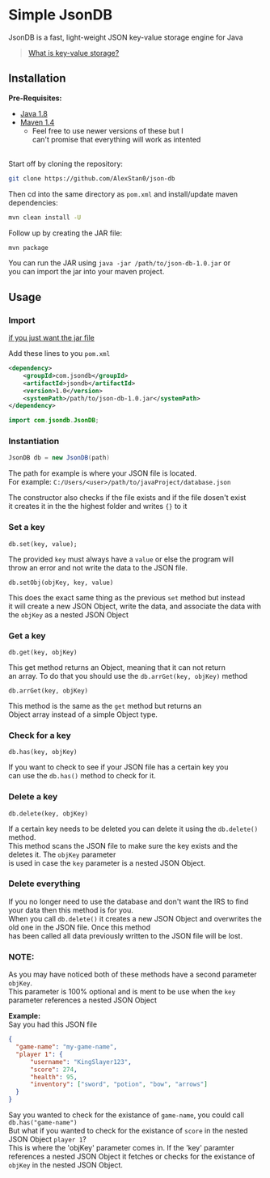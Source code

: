 # Simple JsonDB

JsonDB is a fast, light-weight JSON key-value storage engine for Java
> [What is key-value storage?](https://redis.com/nosql/key-value-databases/)

## Installation

**Pre-Requisites:**
  * [Java 1.8](https://www.java.com/download/ie_manual.jsp) 
  * [Maven 1.4](https://maven.apache.org/download.cgi)
    * Feel free to use newer versions of these but I <br> can't promise that everything will work as intented


<br>Start off by cloning the repository: 
```bash
git clone https://github.com/AlexStan0/json-db
```

Then cd into the same directory as `pom.xml` and install/update maven dependencies:
```bash
mvn clean install -U
```

Follow up by creating the JAR file:
```bash
mvn package
```

You can run the JAR using `java -jar /path/to/json-db-1.0.jar` or <br>
you can import the jar into your maven project.

## Usage

### Import

[if you just want the jar file](https://drive.google.com/file/d/1LVdUH3Bf8ik0sw11ytxZuSF6om4rCcS5/view?usp=sharing)

Add these lines to you `pom.xml` 
```XML
<dependency>
    <groupId>com.jsondb</groupId>
    <artifactId>jsondb</artifactId>
    <version>1.0</version>
    <systemPath>/path/to/json-db-1.0.jar</systemPath>
</dependency>
```

```Java
import com.jsondb.JsonDB;
```

### Instantiation
```Java
JsonDB db = new JsonDB(path)
```

The path for example is where your JSON file is located. <br>
For example: `C:/Users/<user>/path/to/javaProject/database.json`<br>

The constructor also checks if the file exists and if the file dosen't exist <br>
it creates it in the the highest folder and writes `{}` to it

### Set a key
`db.set(key, value);`

The provided `key` must always have a `value` or else the program will <br>
throw an error and not write the data to the JSON file. <br>

`db.setObj(objKey, key, value)`

This does the exact same thing as the previous `set` method but instead <br>
it will create a new JSON Object, write the data, and associate the data with <br>
the `objKey` as a nested JSON Object


### Get a key

`db.get(key, objKey)` 

This get method returns an Object, meaning that it can not return <br>
an array. To do that you should use the `db.arrGet(key, objKey)` method

`db.arrGet(key, objKey)`

This method is the same as the `get` method but returns an <br>
Object array instead of a simple Object type. 

### Check for a key 

`db.has(key, objKey)`

If you want to check to see if your JSON file has a certain key you <br>
can use the `db.has()` method to check for it. 

### Delete a key 

`db.delete(key, objKey)`

If a certain key needs to be deleted you can delete it using the `db.delete()` method. <br>
This method scans the JSON file to make sure the key exists and the deletes it. The `objKey` parameter <br>
is used in case the `key` parameter is a nested JSON Object. 

### Delete everything

If you no longer need to use the database and don't want the IRS to find your data then this method is for you. <br>
When you call `db.delete()` it creates a new JSON Object and overwrites the old one in the JSON file. Once this method <br>
has been called all data previously written to the JSON file will be lost.

### NOTE: <br>
As you may have noticed both of these methods have a second parameter `objKey`.<br>
This parameter is 100% optional and is ment to be use when the `key` parameter references a nested JSON Object <br>

**Example:** <br>
  Say you had this JSON file 
  ```JSON
  {
    "game-name": "my-game-name",
    "player 1": {
        "username": "KingSlayer123",
        "score": 274, 
        "health": 95,
        "inventory": ["sword", "potion", "bow", "arrows"]
    }
  }
  ```

Say you wanted to check for the existance of `game-name`, you could call `db.has("game-name")` <br>
But what if you wanted to check for the existance of `score` in the nested JSON Object `player 1`? <br>
This is where the 'objKey' parameter comes in. If the 'key' paramter references a nested JSON Object it fetches or checks
for the existance of `objKey` in the nested JSON Object.
